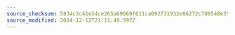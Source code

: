 ```yaml
---
source_checksum: 5834c3c41e54ce265a69660f611ca092f31932e86272c796548e352a0a751771
source_modified: 2024-12-12T21:11:49.597Z
---
```


